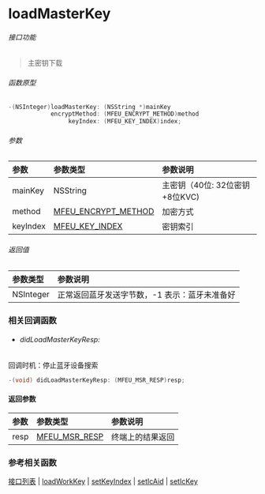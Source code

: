 # loadMasterKey

###### 接口功能
> 主密钥下载

###### 函数原型

```objective-c
-(NSInteger)loadMasterKey: (NSString *)mainKey
            encryptMethod: (MFEU_ENCRYPT_METHOD)method
                 keyIndex: (MFEU_KEY_INDEX)index;

```

###### 参数
| 参数 | 参数类型 | 参数说明 |
| :-------- | :--------| :------ |
| mainKey| NSString | 主密钥（40位: 32位密钥+8位KVC) |
| method| [MFEU_ENCRYPT_METHOD](enum-cn.md#MFEU_ENCRYPT_METHOD) | 加密方式 |
| keyIndex| [MFEU_KEY_INDEX](enum-cn.md#MFEU_KEY_INDEX) | 密钥索引 |

###### 返回值
| 参数类型 | 参数说明 |
| :--------| :------ |
| NSInteger | 正常返回蓝牙发送字节数，-1 表示：蓝牙未准备好 |


### 相关回调函数
- ###### didLoadMasterKeyResp:
回调时机：停止蓝牙设备搜索
```objective-c
-(void) didLoadMasterKeyResp: (MFEU_MSR_RESP)resp;
```

#### 返回参数
| 参数 | 参数类型 | 参数说明 |
| :-------- | :--------| :------ |
| resp| [MFEU_MSR_RESP](enum-cn.md#MFEU_MSR_RESP) | 终端上的结果返回 |

### 参考相关函数
[接口列表](../README-cn.md) | [loadWorkKey](loadWorkKey-cn.md) | [setKeyIndex](setKeyIndex-cn.md) | [setIcAid](setIcAid-cn.md) | [setIcKey](setIcKey-cn.md)
